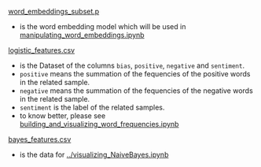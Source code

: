 [word_embeddings_subset.p](word_embeddings_subset.p) 
- is the word embedding model which will be used in [manipulating_word_embeddings.ipynb](../manipulating_word_embeddings.ipynb)

[logistic_features.csv](logistic_features.csv)
- is the Dataset of the columns `bias`, `positive`, `negative` and `sentiment`.
- `positive` means the summation of the fequencies of the positive words in the related sample.
- `negative` means the summation of the fequencies of the negative words in the related sample.
- `sentiment` is the label of the related samples.
- to know better, please see [building_and_visualizing_word_frequencies.ipynb](../building_and_visualizing_word_frequencies.ipynb)

[bayes_features.csv](bayes_features.csv)
- is the data for [../visualizing_NaiveBayes.ipynb](../visualizing_NaiveBayes.ipynb)
